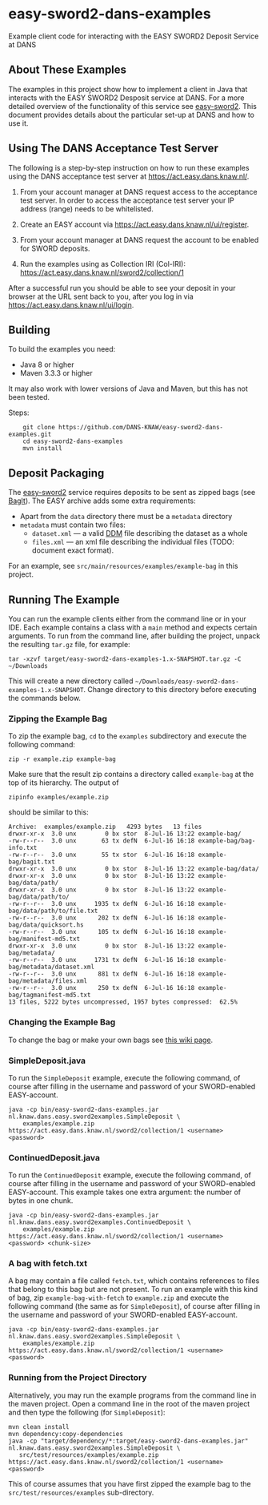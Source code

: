 easy-sword2-dans-examples
=========================

Example client code for interacting with the EASY SWORD2 Deposit Service at DANS


About These Examples
--------------------

The examples in this project show how to implement a client in Java that interacts with the
EASY SWORD2 Desposit service at DANS. For a more detailed overview of the functionality of this
service see [easy-sword2]. This document provides details about the particular set-up at DANS
and how to use it.

[easy-sword2]: https://github.com/DANS-KNAW/easy-sword2

Using The DANS Acceptance Test Server
-------------------------------------

The following is a step-by-step instruction on how to run these examples using the DANS
acceptance test server at https://act.easy.dans.knaw.nl/.

1. From your account manager at DANS request access to the acceptance test server. In order to access the acceptance test server
   your IP address (range) needs to be whitelisted.
    
2. Create an EASY account via https://act.easy.dans.knaw.nl/ui/register.

3. From your account manager at DANS request the account to be enabled for SWORD deposits.

4. Run the examples using as Collection IRI (Col-IRI): https://act.easy.dans.knaw.nl/sword2/collection/1

After a successful run you should be able to see your deposit in your browser at the URL sent back to you, after
you log in via https://act.easy.dans.knaw.nl/ui/login.


Building
--------

To build the examples you need:

* Java 8 or higher
* Maven 3.3.3 or higher

It may also work with lower versions of Java and Maven, but this has not been tested.

Steps:

        git clone https://github.com/DANS-KNAW/easy-sword2-dans-examples.git
        cd easy-sword2-dans-examples
        mvn install


Deposit Packaging
-----------------

The [easy-sword2] service requires deposits to be sent as zipped bags (see [BagIt]). The EASY archive adds some
extra requirements:

* Apart from the `data` directory there must be a `metadata` directory
* `metadata` must contain two files:
    * `dataset.xml` &mdash; a valid [DDM] file describing the dataset as a whole
    * `files.xml` &mdash; an xml file describing the individual files (TODO: document exact format).
    
For an example, see `src/main/resources/examples/example-bag` in this project.
  
[BagIt]: https://datatracker.ietf.org/doc/draft-kunze-bagit
[DDM]: https://easy.dans.knaw.nl/schemas/md/2016/ddm.xsd


Running The Example
-------------------

You can run the example clients either from the command line or in your IDE. Each example contains a class with a `main` method
and expects certain arguments. To run from the command line, after building the project, unpack the resulting `tar.gz` file, for
example:

    tar -xzvf target/easy-sword2-dans-examples-1.x-SNAPSHOT.tar.gz -C ~/Downloads

This will create a new directory called `~/Downloads/easy-sword2-dans-examples-1.x-SNAPSHOT`. Change directory to this directory
before executing the commands below.

### Zipping the Example Bag

To zip the example bag, `cd` to the `examples` subdirectory and execute the following command:

    zip -r example.zip example-bag

Make sure that the result zip contains a directory called `example-bag` at the top of its hierarchy. The output of
 
    zipinfo examples/example.zip

should be similar to this: 

    Archive:  examples/example.zip   4293 bytes   13 files
    drwxr-xr-x  3.0 unx        0 bx stor  8-Jul-16 13:22 example-bag/
    -rw-r--r--  3.0 unx       63 tx defN  6-Jul-16 16:18 example-bag/bag-info.txt
    -rw-r--r--  3.0 unx       55 tx stor  6-Jul-16 16:18 example-bag/bagit.txt
    drwxr-xr-x  3.0 unx        0 bx stor  8-Jul-16 13:22 example-bag/data/
    drwxr-xr-x  3.0 unx        0 bx stor  8-Jul-16 13:22 example-bag/data/path/
    drwxr-xr-x  3.0 unx        0 bx stor  8-Jul-16 13:22 example-bag/data/path/to/
    -rw-r--r--  3.0 unx     1935 tx defN  6-Jul-16 16:18 example-bag/data/path/to/file.txt
    -rw-r--r--  3.0 unx      202 tx defN  6-Jul-16 16:18 example-bag/data/quicksort.hs
    -rw-r--r--  3.0 unx      105 tx defN  6-Jul-16 16:18 example-bag/manifest-md5.txt
    drwxr-xr-x  3.0 unx        0 bx stor  8-Jul-16 13:22 example-bag/metadata/
    -rw-r--r--  3.0 unx     1731 tx defN  6-Jul-16 16:18 example-bag/metadata/dataset.xml
    -rw-r--r--  3.0 unx      881 tx defN  6-Jul-16 16:18 example-bag/metadata/files.xml
    -rw-r--r--  3.0 unx      250 tx defN  6-Jul-16 16:18 example-bag/tagmanifest-md5.txt
    13 files, 5222 bytes uncompressed, 1957 bytes compressed:  62.5%

### Changing the Example Bag

To change the bag or make your own bags see [this wiki page].

[this wiki page]: https://github.com/DANS-KNAW/easy-sword2/wiki/HOWTO---Create-an-EASY-Deposit-Bag


### SimpleDeposit.java

To run the `SimpleDeposit` example, execute the following command, of course after filling in the username and password of your SWORD-enabled
EASY-account.

    java -cp bin/easy-sword2-dans-examples.jar nl.knaw.dans.easy.sword2examples.SimpleDeposit \
        examples/example.zip https://act.easy.dans.knaw.nl/sword2/collection/1 <username> <password>


### ContinuedDeposit.java

To run the `ContinuedDeposit` example, execute the following command, of course after filling in the username and password of your SWORD-enabled
EASY-account. This example takes one extra argument: the number of bytes in one chunk.

    java -cp bin/easy-sword2-dans-examples.jar nl.knaw.dans.easy.sword2examples.ContinuedDeposit \
        examples/example.zip https://act.easy.dans.knaw.nl/sword2/collection/1 <username> <password> <chunk-size>


### A bag with fetch.txt

A bag may contain a file called `fetch.txt`, which contains references to files that belong to this bag but are not present. To run an example
with this kind of bag, zip `example-bag-with-fetch` to `example.zip` and execute the following command (the same as for `SimpleDeposit`),
of course after filling in the username and password of your SWORD-enabled EASY-account.
                                                                                                      
    java -cp bin/easy-sword2-dans-examples.jar nl.knaw.dans.easy.sword2examples.SimpleDeposit \
        examples/example.zip https://act.easy.dans.knaw.nl/sword2/collection/1 <username> <password>


### Running from the Project Directory

Alternatively, you may run the example programs from the command line in the maven project. Open a command line in the root
of the maven project and then type the following (for `SimpleDeposit`): 

    mvn clean install
    mvn dependency:copy-dependencies
    java -cp "target/dependency/*:target/easy-sword2-dans-examples.jar" nl.knaw.dans.easy.sword2examples.SimpleDeposit \
       src/test/resources/examples/example.zip https://act.easy.dans.knaw.nl/sword2/collection/1 <username> <password>

This of course assumes that you have first zipped the example bag to the `src/test/resources/examples` sub-directory.


